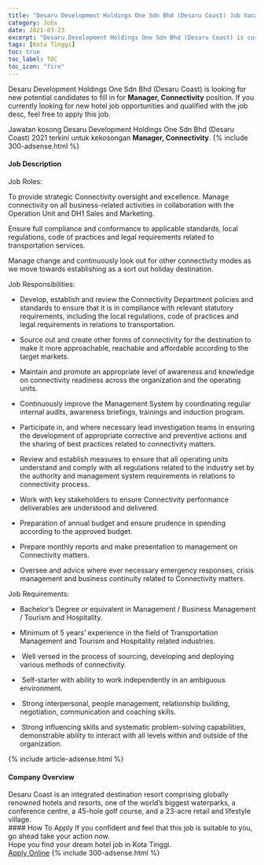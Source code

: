 ```yaml
---
title: "Desaru Development Holdings One Sdn Bhd (Desaru Coast) Job Vacancies 2021 - Manager, Connectivity" 
category: Jobs 
date: 2021-03-23 
excerpt: "Desaru Development Holdings One Sdn Bhd (Desaru Coast) is currently looking for suitable person to fill in the Manager, Connectivity which positioned at Kota Tinggi" 
tags: [Kota Tinggi] 
toc: true 
toc_label: TOC 
toc_icon: "fire" 
--- 
```


<p>Desaru Development Holdings One Sdn Bhd (Desaru Coast) is looking for new potential candidates to fill in for <b>Manager, Connectivity</b> position. If you currently looking for new hotel job opportunities and qualified with the job desc, feel free to apply this job.
</p>Jawatan kosong Desaru Development Holdings One Sdn Bhd (Desaru Coast) 2021 terkini untuk kekosongan <b>Manager, Connectivity</b>. 
{% include 300-adsense.html %} 
<div><div><h4>Job Description</h4></div><div><div><span><div><p>Job Roles:</p><p>To provide strategic Connectivity oversight and excellence. Manage connectivity on all business-related activities in collaboration with the Operation Unit and DH1 Sales and Marketing.</p><p>Ensure full compliance and conformance to applicable standards, local regulations, code of practices and legal requirements related to transportation services.</p><p>Manage change and continuously look out for other connectivity modes as we move towards establishing as a sort out holiday destination.</p><p>Job Responsibilities:</p><ul><li>Develop, establish and review the Connectivity Department policies and standards to ensure that it is in compliance with relevant statutory requirements, including the local regulations, code of practices and legal requirements in relations to transportation.</li></ul><ul><li>Source out and create other forms of connectivity for the destination to make it more approachable, reachable and affordable according to the target markets.</li></ul><ul><li>Maintain and promote an appropriate level of awareness and knowledge on connectivity readiness across the organization and the operating units.</li></ul><ul><li>Continuously improve the Management System by coordinating regular internal audits, awareness briefings, trainings and induction program.</li></ul><ul><li>Participate in, and where necessary lead investigation teams in ensuring the development of appropriate corrective and preventive actions and the sharing of best practices related to connectivity matters.</li></ul><ul><li>Review and establish measures to ensure that all operating units understand and comply with all regulations related to the industry set by the authority and management system requirements in relations to connectivity process.</li></ul><ul><li>Work with key stakeholders to ensure Connectivity performance deliverables are understood and delivered.</li></ul><ul><li>Preparation of annual budget and ensure prudence in spending according to the approved budget.</li></ul><ul><li>Prepare monthly reports and make presentation to management on Connectivity matters.</li></ul><ul><li>Oversee and advice where ever necessary emergency responses, crisis management and business continuity related to Connectivity matters.</li></ul><p>Job Requirements:</p><ul><li>Bachelor&#8217;s Degree or equivalent in Management / Business Management / Tourism and Hospitality.</li></ul><ul><li>Minimum of 5 years&#8217; experience in the field of Transportation Management and&#160;Tourism and Hospitality related industries.</li></ul><ul><li>&#160;Well versed in the process of sourcing, developing and deploying various methods of connectivity.</li></ul><ul><li>&#160;Self-starter with ability to work independently in an ambiguous environment.</li></ul><ul><li>&#160;Strong interpersonal, people management, relationship building, negotiation, communication and coaching skills.</li></ul><ul><li><strong>&#160;</strong>Strong influencing skills and systematic problem-solving capabilities, demonstrable ability to interact with all levels within and outside of the organization.</li></ul></div></span></div></div></div> 
{% include article-adsense.html %} 
<div><div><h4>Company Overview</h4></div><div><div><span><div><div>
	Desaru Coast is an integrated destination resort comprising globally renowned hotels and resorts, one of the world&#8217;s biggest waterparks, a conference centre, a 45-hole golf course, and a 23-acre retail and lifestyle village.</div></div></span></div></div></div> 
#### How To Apply 
If you confident and feel that this job is suitable to you, go ahead take your action now. <br/> 
Hope you find your dream hotel job in Kota Tinggi. <br/> 
<a href="https://www.jobstreet.com.my/en/job/manager-connectivity-4511947?jobId=jobstreet-my-job-4511947" class="btn btn--info" target="_blank" rel="nofollow noopenner">Apply Online</a> 
{% include 300-adsense.html %} 